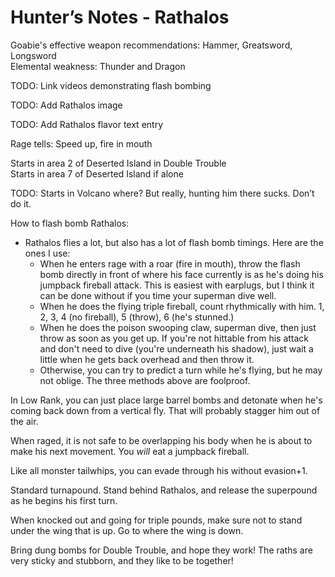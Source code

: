# Hunter’s Notes - Rathalos

Goabie's effective weapon recommendations: Hammer, Greatsword, Longsword  
Elemental weakness: Thunder and Dragon

TODO: Link videos demonstrating flash bombing

TODO: Add Rathalos image

TODO: Add Rathalos flavor text entry

Rage tells: Speed up, fire in mouth

Starts in area 2 of Deserted Island in Double Trouble  
Starts in area 7 of Deserted Island if alone

TODO: Starts in Volcano where? But really, hunting him there sucks. Don’t do it.

How to flash bomb Rathalos:



* Rathalos flies a lot, but also has a lot of flash bomb timings. Here are the ones I use:
    * When he enters rage with a roar (fire in mouth), throw the flash bomb directly in front of where his face currently is as he's doing his jumpback fireball attack. This is easiest with earplugs, but I think it can be done without if you time your superman dive well.
    * When he does the flying triple fireball, count rhythmically with him. 1, 2, 3, 4 (no fireball), 5 (throw), 6 (he's stunned.)
    * When he does the poison swooping claw, superman dive, then just throw as soon as you get up. If you're not hittable from his attack and don't need to dive (you're underneath his shadow), just wait a little when he gets back overhead and then throw it.
    * Otherwise, you can try to predict a turn while he's flying, but he may not oblige. The three methods above are foolproof.

In Low Rank, you can just place large barrel bombs and detonate when he's coming back down from a vertical fly. That will probably stagger him out of the air.

When raged, it is not safe to be overlapping his body when he is about to make his next movement. You _will_ eat a jumpback fireball.

Like all monster tailwhips, you can evade through his without evasion+1.

Standard turnapound. Stand behind Rathalos, and release the superpound as he begins his first turn.

When knocked out and going for triple pounds, make sure not to stand under the wing that is up. Go to where the wing is down.

Bring dung bombs for Double Trouble, and hope they work! The raths are very sticky and stubborn, and they like to be together!
